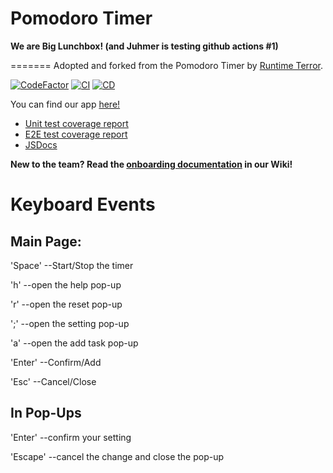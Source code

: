 # Pomodoro Timer

**We are Big Lunchbox! (and Juhmer is testing github actions #1)**

=======
Adopted and forked from the Pomodoro Timer by [Runtime Terror](https://github.com/Jackie1342/cse110-w21-group13).

[![CodeFactor](https://www.codefactor.io/repository/github/kat066/biglunchbox-pomodoro/badge?s=60ed377b2b1538342690c2bba4151269aedbbc86)](https://www.codefactor.io/repository/github/kat066/biglunchbox-pomodoro)
[![CI](https://github.com/kat066/biglunchbox-pomodoro/actions/workflows/integrate.yml/badge.svg)](https://github.com/kat066/biglunchbox-pomodoro/actions/workflows/integrate.yml)
[![CD](https://github.com/kat066/biglunchbox-pomodoro/actions/workflows/deploy.yml/badge.svg)](https://github.com/kat066/biglunchbox-pomodoro/actions/workflows/deploy.yml)

You can find our app [here!](https://kat066.github.io/biglunchbox-pomodoro/)
* [Unit test coverage report](https://kat066.github.io/biglunchbox-pomodoro/coverage/jest/lcov-report)
* [E2E test coverage report](https://kat066.github.io/biglunchbox-pomodoro/coverage/cypress/lcov-report)
* [JSDocs](https://kat066.github.io/biglunchbox-pomodoro/docs/)

**New to the team? Read the [onboarding documentation](https://github.com/kat066/biglunchbox-pomodoro/wiki/Onboarding) in our Wiki!**

# Keyboard Events

## Main Page:

'Space' --Start/Stop the timer

'h'     --open the help pop-up

'r'     --open the reset pop-up

';'     --open the setting pop-up

'a'     --open the add task pop-up

'Enter' --Confirm/Add

'Esc'   --Cancel/Close

## In Pop-Ups

'Enter' --confirm your setting

'Escape' --cancel the change and close the pop-up
